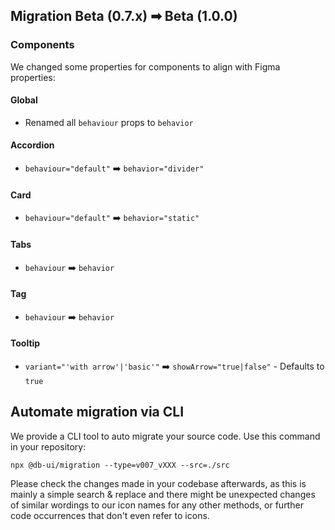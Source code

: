 ## Migration Beta (0.7.x) ➡ Beta (1.0.0)

### Components

We changed some properties for components to align with Figma properties:

#### Global

- Renamed all `behaviour` props to `behavior`

#### Accordion

- `behaviour="default"` ➡️ `behavior="divider"`

#### Card

- `behaviour="default"` ➡️ `behavior="static"`

#### Tabs

- `behaviour` ➡️ `behavior`

#### Tag

- `behaviour` ➡️ `behavior`

#### Tooltip

- `variant="'with arrow'|'basic'"` ➡️ `showArrow="true|false"` - Defaults to `true`

## Automate migration via CLI

We provide a CLI tool to auto migrate your source code. Use this command in your repository:

```shell
npx @db-ui/migration --type=v007_vXXX --src=./src
```

Please check the changes made in your codebase afterwards, as this is mainly a simple search & replace and there might be unexpected changes of similar wordings to our icon names for any other methods, or further code occurrences that don't even refer to icons.
